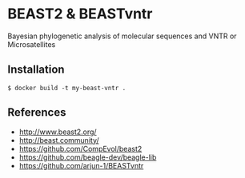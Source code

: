 # BEAST2 & BEASTvntr

Bayesian phylogenetic analysis of molecular sequences and VNTR or Microsatellites

## Installation

```
$ docker build -t my-beast-vntr .
```

## References

- http://www.beast2.org/
- http://beast.community/
- https://github.com/CompEvol/beast2
- https://github.com/beagle-dev/beagle-lib
- https://github.com/arjun-1/BEASTvntr
